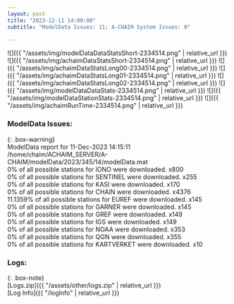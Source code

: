 ```yaml
---
layout: post
title: "2023-12-11 14:00:00"
subtitle: "ModelData Issues: 11; A-CHAIM System Issues: 0"

---
```


![]({{ "/assets/img/modelDataDataStatsShort-2334514.png" | relative_url }})
![]({{ "/assets/img/achaimDataStatsShort-2334514.png" | relative_url }})
![]({{ "/assets/img/achaimDataStatsLong00-2334514.png" | relative_url }})
![]({{ "/assets/img/achaimDataStatsLong01-2334514.png" | relative_url }})
![]({{ "/assets/img/achaimDataStatsLong02-2334514.png" | relative_url }})
![]({{ "/assets/img/modelDataDataStats-2334514.png" | relative_url }})
![]({{ "/assets/img/modelDataStationStats-2334514.png" | relative_url }})
![]({{ "/assets/img/achaimRunTime-2334514.png" | relative_url }})


### ModelData Issues:  
  
{: .box-warning}  
 ModelData report for 11-Dec-2023 14:15:11   
 /home/chaim/ACHAIM_SERVER/A-CHAIM/modelData/2023/345/14/modelData.mat   
 0% of all possible stations for IONO were downloaded. x800   
 0% of all possible stations for SENTINEL were downloaded. x255   
 0% of all possible stations for KASI were downloaded. x170   
 0% of all possible stations for CHAIN were downloaded. x4376   
 11.1359% of all possible stations for EUREF were downloaded. x145   
 0% of all possible stations for GARNER were downloaded. x145   
 0% of all possible stations for GREF were downloaded. x149   
 0% of all possible stations for IGS were downloaded. x149   
 0% of all possible stations for NOAA were downloaded. x353   
 0% of all possible stations for QGN were downloaded. x355   
 0% of all possible stations for KARTVERKET were downloaded. x10   
  


### Logs:  
  
{: .box-note}  
[Logs.zip]({{ "/assets/other/logs.zip" | relative_url }})  
[Log Info]({{ "/logInfo" | relative_url }})  
